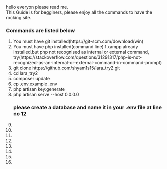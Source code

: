 hello everyon please read me. <br>
This Guide is for begginers, please enjoy all the commands to have the rocking site.

<h3>Commands are listed below</h3>
<ol>
<li>You must have git installed(https://git-scm.com/download/win)</li>
<li>You must have php installed(command line)if xampp already installed,but php not recognised as internal or external command, try(https://stackoverflow.com/questions/31291317/php-is-not-recognized-as-an-internal-or-external-command-in-command-prompt)</li>
<li>git clone https://github.com/shyam1s15/lara_try2.git</li>
<li>cd lara_try2</li>
<li>composer update</li> 
<li>cp .env.example .env</li>
<li>php artisan key:generate</li> 
<li>php artisan serve --host 0.0.0.0</li>
<h3>please create a database and name it in your .env file at line no 12</h3>
<li></li>
<li></li>
<li></li>
<li></li>
<li></li>
<li></li>
<li></li>
<li></li>
